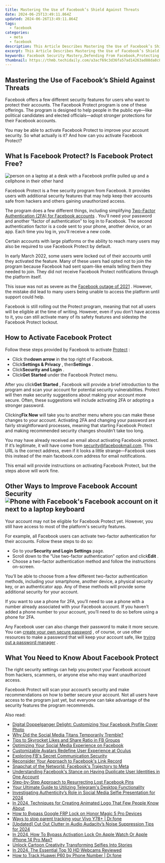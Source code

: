 ```yaml
---
title: Mastering the Use of Facebook’s Shield Against Threats
date: 2024-06-25T13:49:11.864Z
updated: 2024-06-26T13:49:11.864Z
tags:
  - facebook
categories:
  - meta
  - facebook
description: This Article Describes Mastering the Use of Facebook’s Shield Against Threats
excerpt: This Article Describes Mastering the Use of Facebook’s Shield Against Threats
keywords: Facebook Security Mastery,Defending From Facebook,Protecting Facebook Users,Social Media Safeguarding,Thwarting FB Threats,Secure FB Strategies,Shielding Against Cyber Attacks
thumbnail: https://thmb.techidaily.com/a3acf69c3d36fa57ad14263ad88da8c8eaf18e40a1badf8ad19a8dbcc0ab15b1.jpg
---
```


## Mastering the Use of Facebook’s Shield Against Threats

 Facebook offers a few different security features for users who want to protect their accounts. The Facebook Protect program is one of these offerings. The program is designed to help people in the public eye—like political candidates and elected officials—adopt stronger protections for their Facebook accounts.

 You may be able to activate Facebook Protect to improve your account security. So what actually is it? And how can you activate Facebook Protect?

## What Is Facebook Protect? Is Facebook Protect Free?

![person on a laptop at a desk with a Facebook profile pulled up and a cellphone in their other hand](https://static1.makeuseofimages.com/wordpress/wp-content/uploads/2022/04/facebook-profile-on-laptop-while-person-holding-a-phone.jpg)

 Facebook Protect is a free security program from Facebook. It provides users with additional security features that may help keep their accounts safe from hackers and others gaining unauthorized access.

 The program does a few different things, including simplifying [Two-Factor Authentication (2FA) for Facebook accounts](https://www.makeuseof.com/tag/how-to-use-facebook-login-approvals-code-generator-android/) . You’ll need your password and another “factor of authentication” to log in to Facebook. The second authentication factor is a code sent to your phone, another device, or an app. Each time you log in, you’ll receive a new code.

 Certain accounts with large platforms or the ability to reach many users may also be required to use Facebook Protect by default.

 In early March 2022, some users were locked out of their accounts until they activated the feature. Many of these users had opted not to join the program because Facebook had sent spam-like emails telling them they needed to join. They did not receive Facebook Protect notifications through the platform itself.

 This issue was not as severe as the [Facebook outage of 2021](https://journal.uptimeinstitute.com/too-big-to-fail-facebooks-global-outage/) . However, the mistake did lead to many users being unable to access the platform until support could help.

 Facebook is still rolling out the Protect program, meaning that not all users will be eligible at the time of writing. However, even if you don’t have access to it, you can still activate many of its safety features and sidestep the Facebook Protect lockout.

## How to Activate Facebook Protect

 Follow these steps provided by Facebook to activate [Protect](https://www.facebook.com/help/1052552578831700) :

* Click the**down arrow** in the top right of Facebook.
* Click**Settings & Privacy** , then**Settings** .
* Click**Security and Login** .
* Click**Get Started** under the Facebook Protect menu.

 After you click**Get Started** , Facebook will provide a brief introduction to the program and scan your account for potential security vulnerabilities. Protect will then make security suggestions about making your account more secure. Often, these suggestions will include activating 2FA or adopting a stronger password.

 Clicking**Fix Now** will take you to another menu where you can make these changes to your account. Activating 2FA and changing your password are fairly straightforward processes, meaning that starting Facebook Protect and making recommended security changes shouldn’t take too long.

 You may have already received an email about activating Facebook protect. If it’s legitimate, it will have come from <security@facebookmail.com>. This URL is the correct address, even if it looks a little strange—Facebook uses this instead of the main facebook.com address for email notifications.

 This email will provide instructions on activating Facebook Protect, but the steps above will work fine.

## Other Ways to Improve Facebook Account Security ![Phone with Facebook's Facebook account on it next to a laptop keyboard](https://static1.makeuseofimages.com/wordpress/wp-content/uploads/2022/04/phone-with-facebook-on-it-next-to-laptop.jpg)

 Your account may not be eligible for Facebook Protect yet. However, you still have access to most of the platform's security features.

 For example, all Facebook users can activate two-factor authentication for their accounts. Follow these steps to do so:

* Go to your**Security and Login Settings** page.
* Scroll down to the “Use two-factor authentication” option and click**Edit** .
* Choose a two-factor authentication method and follow the instructions on-screen.

 You’ll be able to choose from a few different two-factor authentication methods, including your smartphone, another device, a physical security key, or an authenticator app. Any of these methods will provide some additional security for your account.

 If you want to use a phone for 2FA, you’ll need to use a phone with a number already associated with your Facebook account. If you haven’t added a phone number to your account, you’ll need to do so before using a phone for 2FA.

 Any Facebook user can also change their password to make it more secure. You can [create your own secure password](https://www.makeuseof.com/tag/7-ways-to-make-up-passwords-that-are-both-secure-memorable/) , of course, or use other resources to make a password that will keep your account safe, like [trying out a password manager](https://www.makeuseof.com/tag/reasons-use-password-manager/) .

## What You Need to Know About Facebook Protect

 The right security settings can help you protect your Facebook account from hackers, scammers, or anyone else who may want unauthorized access.

 Facebook Protect will scan your account’s security and make recommendations on how to better secure your account. Not all users have access to the program just yet, but everyone can take advantage of the security features the program recommends.


<ins class="adsbygoogle"
     style="display:block"
     data-ad-format="autorelaxed"
     data-ad-client="ca-pub-7571918770474297"
     data-ad-slot="1223367746"></ins>



<ins class="adsbygoogle"
     style="display:block"
     data-ad-client="ca-pub-7571918770474297"
     data-ad-slot="8358498916"
     data-ad-format="auto"
     data-full-width-responsive="true"></ins>

<span class="atpl-alsoreadstyle">Also read:</span>
<div><ul>
<li><a href="https://facebook.techidaily.com/digital-doppelganger-delight-customizing-your-facebook-profile-cover-photo/"><u>Digital Doppelganger Delight: Customizing Your Facebook Profile Cover Photo</u></a></li>
<li><a href="https://facebook.techidaily.com/why-did-the-social-media-titans-temporarily-tremble/"><u>Why Did the Social Media Titans Temporarily Tremble?</u></a></li>
<li><a href="https://facebook.techidaily.com/tips-to-skyrocket-likes-and-share-ratio-in-fb-groups/"><u>Tips to Skyrocket Likes and Share Ratio in FB Groups</u></a></li>
<li><a href="https://facebook.techidaily.com/optimizing-your-social-media-experience-on-facebook/"><u>Optimizing Your Social Media Experience on Facebook</u></a></li>
<li><a href="https://facebook.techidaily.com/customizable-avatars-redefine-user-experience-at-oculus/"><u>Customizable Avatars Redefine User Experience at Oculus</u></a></li>
<li><a href="https://facebook.techidaily.com/exploring-fbs-secret-communication-security/"><u>Exploring FB's Secret Communication Security</u></a></li>
<li><a href="https://facebook.techidaily.com/reconsider-your-approach-to-facebooks-link-record/"><u>Reconsider Your Approach to Facebook's Link Record</u></a></li>
<li><a href="https://facebook.techidaily.com/snapchat-of-the-networld-facebooks-trajectory-to-meta/"><u>Snapchat of the Networld: Facebook's Trajectory to Meta</u></a></li>
<li><a href="https://facebook.techidaily.com/understanding-facebooks-stance-on-having-duplicate-user-identities-in-one-account/"><u>Understanding Facebook's Stance on Having Duplicate User Identities in One Account</u></a></li>
<li><a href="https://facebook.techidaily.com/step-by-step-approach-to-resurrecting-lost-facebook-pins/"><u>Step-by-Step Approach to Resurrecting Lost Facebook Pins</u></a></li>
<li><a href="https://extra-resources.techidaily.com/your-ultimate-guide-to-utilizing-telegrams-desktop-functionality/"><u>Your Ultimate Guide to Utilizing Telegram's Desktop Functionality</u></a></li>
<li><a href="https://instagram-video-recordings.techidaily.com/investigating-authenticitys-role-in-social-media-selfie-presentation-for-2024/"><u>Investigating Authenticity’s Role in Social Media Selfie Presentation for 2024</u></a></li>
<li><a href="https://animation-videos.techidaily.com/in-2024-techniques-for-creating-animated-logo-that-few-people-know-about/"><u>In 2024, Techniques for Creating Animated Logo That Few People Know About</u></a></li>
<li><a href="https://bypass-frp.techidaily.com/how-to-bypass-google-frp-lock-on-honor-magic-5-pro-devices-by-drfone-android/"><u>How to Bypass Google FRP Lock on Honor Magic 5 Pro Devices</u></a></li>
<li><a href="https://android-location-track.techidaily.com/ways-to-stop-parent-tracking-your-vivo-y78plus-drfone-by-drfone-virtual-android/"><u>Ways to stop parent tracking your Vivo Y78+ | Dr.fone</u></a></li>
<li><a href="https://tiktok-videos.techidaily.com/updated-cut-out-clutter-in-audio-audacitys-noise-suppression-tips-for-2024/"><u>[Updated] Cut Out Clutter in Audio  Audacity’s Noise Suppression Tips for 2024</u></a></li>
<li><a href="https://activate-lock.techidaily.com/in-2024-how-to-bypass-activation-lock-on-apple-watch-or-apple-iphone-14-pro-max-by-drfone-ios/"><u>In 2024, How To Bypass Activation Lock On Apple Watch Or Apple iPhone 14 Pro Max?</u></a></li>
<li><a href="https://snapchat-videos.techidaily.com/unlock-cartoon-creativity-transforming-selfies-into-stories/"><u>Unlock Cartoon Creativity  Transforming Selfies Into Stories</u></a></li>
<li><a href="https://video-screen-grab.techidaily.com/in-2024-the-essential-top-10-hd-webcams-reviewed/"><u>In 2024, The Essential Top 10 HD Webcams Reviewed</u></a></li>
<li><a href="https://android-location-track.techidaily.com/how-to-track-huawei-p60-by-phone-number-drfone-by-drfone-virtual-android/"><u>How to Track Huawei P60 by Phone Number | Dr.fone</u></a></li>
</ul></div>
